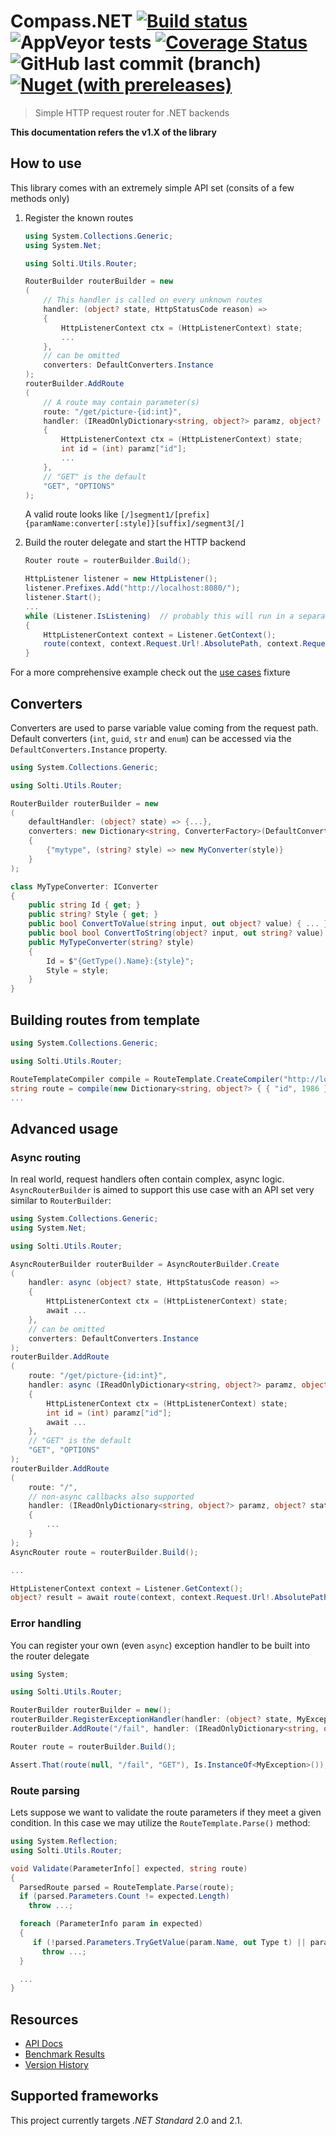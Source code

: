 # Compass.NET [![Build status](https://ci.appveyor.com/api/projects/status/uq0ep9idk7rw8ogr?svg=true)](https://ci.appveyor.com/project/Sholtee/router) ![AppVeyor tests](https://img.shields.io/appveyor/tests/sholtee/router/main) [![Coverage Status](https://coveralls.io/repos/github/Sholtee/router/badge.svg?branch=main)](https://coveralls.io/github/Sholtee/router?branch=main) ![GitHub last commit (branch)](https://img.shields.io/github/last-commit/sholtee/router/main) [![Nuget (with prereleases)](https://img.shields.io/nuget/vpre/compass.net)](https://www.nuget.org/packages/compass.net)
> Simple HTTP request router for .NET backends

**This documentation refers the v1.X of the library**

## How to use
This library comes with an extremely simple API set (consits of a few methods only)

1. Register the known routes 
	```csharp
	using System.Collections.Generic;
	using System.Net;

	using Solti.Utils.Router;

	RouterBuilder routerBuilder = new
	(
		// This handler is called on every unknown routes
		handler: (object? state, HttpStatusCode reason) =>
		{
			HttpListenerContext ctx = (HttpListenerContext) state;
			...
		},
		// can be omitted
		converters: DefaultConverters.Instance
	);
	routerBuilder.AddRoute
	(
		// A route may contain parameter(s)
		route: "/get/picture-{id:int}",
		handler: (IReadOnlyDictionary<string, object?> paramz, object? state) =>
		{
			HttpListenerContext ctx = (HttpListenerContext) state;
			int id = (int) paramz["id"];
			...
		},
		// "GET" is the default
		"GET", "OPTIONS"
	);
	```
	A valid route looks like `[/]segment1/[prefix]{paramName:converter[:style]}[suffix]/segment3[/]`

2. Build the router delegate and start the HTTP backend
	```csharp
	Router route = routerBuilder.Build();

	HttpListener listener = new HttpListener();
	listener.Prefixes.Add("http://localhost:8080/");
	listener.Start();
	...
	while (Listener.IsListening)  // probably this will run in a separate thread
	{
		HttpListenerContext context = Listener.GetContext();
		route(context, context.Request.Url!.AbsolutePath, context.Request.HttpMethod);
	}
	```

For a more comprehensive example check out the [use cases](https://github.com/Sholtee/router/blob/main/TEST/UseCases.cs ) fixture

## Converters
Converters are used to parse variable value coming from the request path. Default converters (`int`, `guid`, `str` and `enum`) can be accessed via the `DefaultConverters.Instance` property.
```csharp
using System.Collections.Generic;

using Solti.Utils.Router;

RouterBuilder routerBuilder = new
(
	defaultHandler: (object? state) => {...},
	converters: new Dictionary<string, ConverterFactory>(DefaultConverters.Instance)
	{
		{"mytype", (string? style) => new MyConverter(style)}
	}
);

class MyTypeConverter: IConverter 
{
    public string Id { get; }
    public string? Style { get; }
    public bool ConvertToValue(string input, out object? value) { ... }
    public bool bool ConvertToString(object? input, out string? value) { ... }
    public MyTypeConverter(string? style)
    {
        Id = $"{GetType().Name}:{style}";
        Style = style;
    }
}
```

## Building routes from template
```csharp
using System.Collections.Generic;

using Solti.Utils.Router;

RouteTemplateCompiler compile = RouteTemplate.CreateCompiler("http://localhost:8080/get/picture-{id:int}");
string route = compile(new Dictionary<string, object?> { { "id", 1986 } });  // route == "http://localhost:8080/get/picture-1986"
...
```

## Advanced usage

### Async routing
In real world, request handlers often contain complex, async logic. `AsyncRouterBuilder` is aimed to support this use case with an API set very similar to `RouterBuilder`:
```csharp
using System.Collections.Generic;
using System.Net;

using Solti.Utils.Router;

AsyncRouterBuilder routerBuilder = AsyncRouterBuilder.Create
(
	handler: async (object? state, HttpStatusCode reason) =>
	{
		HttpListenerContext ctx = (HttpListenerContext) state;
		await ...
	},
	// can be omitted
	converters: DefaultConverters.Instance
);
routerBuilder.AddRoute
(
	route: "/get/picture-{id:int}",
	handler: async (IReadOnlyDictionary<string, object?> paramz, object? state) =>
	{
		HttpListenerContext ctx = (HttpListenerContext) state;
		int id = (int) paramz["id"];
		await ...
	},
	// "GET" is the default
	"GET", "OPTIONS"
);
routerBuilder.AddRoute
(
	route: "/",
	// non-async callbacks also supported
	handler: (IReadOnlyDictionary<string, object?> paramz, object? state) =>
	{
		...
	}
);
AsyncRouter route = routerBuilder.Build();

...

HttpListenerContext context = Listener.GetContext();
object? result = await route(context, context.Request.Url!.AbsolutePath, context.Request.HttpMethod);
```

### Error handling
You can register your own (even `async`) exception handler to be built into the router delegate
```csharp
using System;

using Solti.Utils.Router;

RouterBuilder routerBuilder = new();
routerBuilder.RegisterExceptionHandler(handler: (object? state, MyException exception) => exception);
routerBuilder.AddRoute("/fail", handler: (IReadOnlyDictionary<string, object?> paramz, object? state) => throw new MyException());

Router route = routerBuilder.Build();

Assert.That(route(null, "/fail", "GET"), Is.InstanceOf<MyException>());
```

### Route parsing
Lets suppose we want to validate the route parameters if they meet a given condition. In this case we may utilize the `RouteTemplate.Parse()` method:
```csharp
using System.Reflection;
using Solti.Utils.Router;

void Validate(ParameterInfo[] expected, string route)
{
  ParsedRoute parsed = RouteTemplate.Parse(route);
  if (parsed.Parameters.Count != expected.Length)
	throw ...;

  foreach (ParameterInfo param in expected)
  {
     if (!parsed.Parameters.TryGetValue(param.Name, out Type t) || param.Type != t)
	   throw ...;
  }

  ...
}
```

## Resources
- [API Docs](https://sholtee.github.io/router )
- [Benchmark Results](https://sholtee.github.io/router/perf )
- [Version History](https://github.com/Sholtee/router/blob/main/history.md )

## Supported frameworks
This project currently targets *.NET Standard* 2.0 and 2.1.